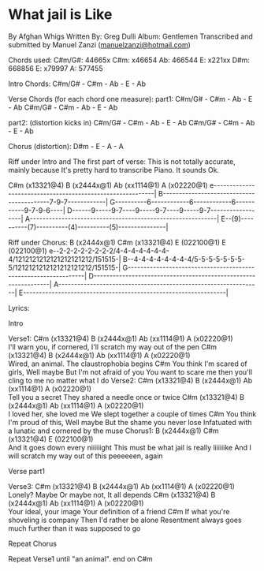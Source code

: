 # What jail is Like

By Afghan Whigs
Written By: Greg Dulli
Album: Gentlemen
Transcribed and submitted by Manuel Zanzi (manuelzanzi@hotmail.com)

Chords used:
C#m/G#:  44665x
C#m:     x46654
Ab:      466544
E:       x221xx
D#m:     668856
E:       x79997
A:       577455


Intro Chords:
C#m/G# - C#m - Ab - E - Ab

Verse Chords (for each chord one measure):
part1:
C#m/G# - C#m - Ab - E - Ab
C#m/G# - C#m - Ab - E - Ab

part2:
(distortion kicks in)
C#m/G# - C#m - Ab - E - Ab
C#m/G# - C#m - Ab - E - Ab

Chorus (distortion):
D#m - E - A - A

Riff under Intro and The first part of verse:
This is not totally accurate, mainly because It's pretty hard to
transcribe Piano. It sounds Ok.

C#m (x13321@4)        B (x2444x@1)          Ab (xx1114@1)         A (x02220@1)
e-----------------------------------------------------------| 
B------------------------------------------7-9-7------------|
G----------6------------6------------6-----------9-7-9-6----|
D------9-----9-7----9-----9-7----9-----9-7------------------|
A-----------------------------------------------------------|
E--(9)----------(7)----------(4)----------(5)---------------|

Riff under Chorus:
   B (x2444x@1)             C#m (x13321@4)           E (022100@1)           E (022100@1)
e--2-2-2-2-2-2-2-2/4-4-4-4-4-4-4-4/1212121212121212121212/151515-| 
B--4-4-4-4-4-4-4-4/5-5-5-5-5-5-5-5/1212121212121212121212/151515-|
G----------------------------------------------------------------|
D----------------------------------------------------------------|
A----------------------------------------------------------------|
E----------------------------------------------------------------|

Lyrics:

Intro

Verse1:
  C#m (x13321@4)            B (x2444x@1)          Ab (xx1114@1)              A (x02220@1)    
  I'll warn you, if cornered, I'll scratch my way out of the pen
  C#m (x13321@4)    B (x2444x@1)     Ab (xx1114@1)              A (x02220@1)    
  Wired, an animal. The claustrophobia begins
  C#m
     You think I'm scared of girls, Well maybe
     But I'm not afraid of you
     You want to scare me then you'll cling to me no matter what I do
Verse2:
  C#m (x13321@4)      B (x2444x@1)       Ab (xx1114@1)            A (x02220@1)    
  Tell you a secret  They shared a needle once or twice
  C#m (x13321@4)          B (x2444x@1)          Ab (xx1114@1)          A (x02220@1)    
  I loved her, she loved me  We slept together a couple of times
  C#m
     You think I'm proud of this, Well maybe
     But the shame you never lose
     Infatuated with a lunatic and cornered by the muse
Chorus1:
 B (x2444x@1)                      C#m (x13321@4)                E (022100@1)  
 And it goes           down every           niiiiiight
   This must be         what jail is really   liiiiiike
   And I will scratch my way out of this      peeeeeen,   again

Verse part1

Verse3:
  C#m (x13321@4)            B (x2444x@1)          Ab (xx1114@1)         A (x02220@1)    
  Lonely?        Maybe          Or maybe not, It all depends
  C#m (x13321@4)         B (x2444x@1)          Ab (xx1114@1)         A (x02220@1)    
  Your ideal, your image     Your definition of a friend
  C#m
     If what you're shoveling is company
     Then I'd rather be alone
     Resentment always goes much further than it was supposed to go

Repeat Chorus

Repeat Verse1 until "an animal".
end on C#m
